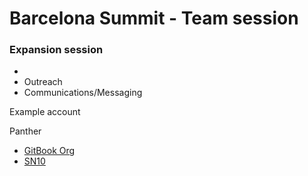 # Barcelona Summit - Team session

### Expansion session

*
* Outreach
* Communications/Messaging

Example account

Panther

* [GitBook Org](https://app.hubspot.com/contacts/8443689/record/2-1138478/31371555)
* [SN10](https://app.gitbook.com/admin/o/-LgddDaIOc7MA4mxoaPa)

